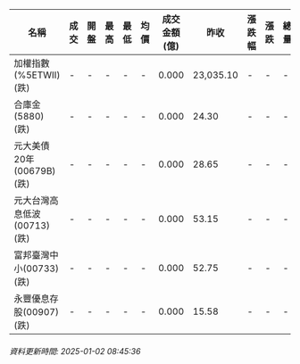 | 名稱 | 成交 | 開盤 | 最高 | 最低 | 均價 | 成交金額(億) | 昨收 | 漲跌幅 | 漲跌 | 總量 | 昨量 | 振幅 |
| -------- | -------- | -------- | -------- |-------- | -------- | -------- |-------- |-------- |-------- | -------- | -------- |-------- |
|加權指數(%5ETWII) (跌)|-|-|-|-|-|0.000|23,035.10|-|-|-|-|0.00%|
|合庫金(5880) (跌)|-|-|-|-|-|0.000|24.30|-|-|-|-|0.00%|
|元大美債20年(00679B) (跌)|-|-|-|-|-|0.000|28.65|-|-|-|-|0.00%|
|元大台灣高息低波(00713) (跌)|-|-|-|-|-|0.000|53.15|-|-|-|-|0.00%|
|富邦臺灣中小(00733) (跌)|-|-|-|-|-|0.000|52.75|-|-|-|-|0.00%|
|永豐優息存股(00907) (跌)|-|-|-|-|-|0.000|15.58|-|-|-|-|0.00%|
###### 資料更新時間: 2025-01-02 08:45:36